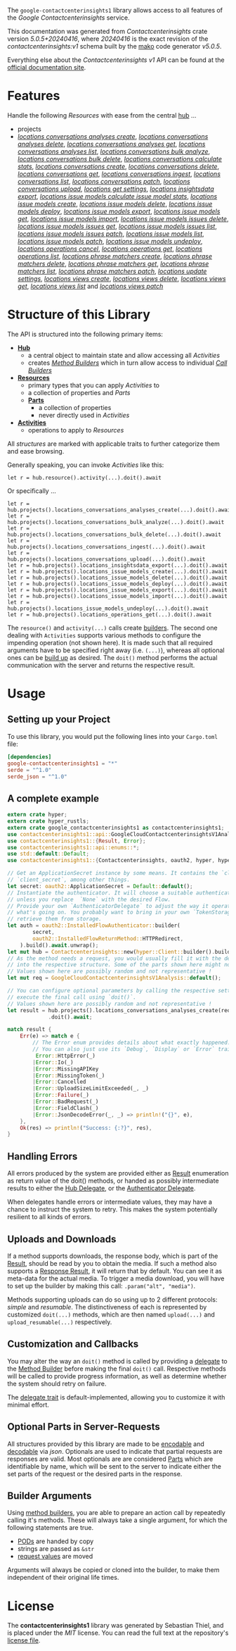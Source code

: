 <!---
DO NOT EDIT !
This file was generated automatically from 'src/generator/templates/api/README.md.mako'
DO NOT EDIT !
-->
The `google-contactcenterinsights1` library allows access to all features of the *Google Contactcenterinsights* service.

This documentation was generated from *Contactcenterinsights* crate version *5.0.5+20240416*, where *20240416* is the exact revision of the *contactcenterinsights:v1* schema built by the [mako](http://www.makotemplates.org/) code generator *v5.0.5*.

Everything else about the *Contactcenterinsights* *v1* API can be found at the
[official documentation site](https://cloud.google.com/contact-center/insights/docs).
# Features

Handle the following *Resources* with ease from the central [hub](https://docs.rs/google-contactcenterinsights1/5.0.5+20240416/google_contactcenterinsights1/Contactcenterinsights) ...

* projects
 * [*locations conversations analyses create*](https://docs.rs/google-contactcenterinsights1/5.0.5+20240416/google_contactcenterinsights1/api::ProjectLocationConversationAnalysisCreateCall), [*locations conversations analyses delete*](https://docs.rs/google-contactcenterinsights1/5.0.5+20240416/google_contactcenterinsights1/api::ProjectLocationConversationAnalysisDeleteCall), [*locations conversations analyses get*](https://docs.rs/google-contactcenterinsights1/5.0.5+20240416/google_contactcenterinsights1/api::ProjectLocationConversationAnalysisGetCall), [*locations conversations analyses list*](https://docs.rs/google-contactcenterinsights1/5.0.5+20240416/google_contactcenterinsights1/api::ProjectLocationConversationAnalysisListCall), [*locations conversations bulk analyze*](https://docs.rs/google-contactcenterinsights1/5.0.5+20240416/google_contactcenterinsights1/api::ProjectLocationConversationBulkAnalyzeCall), [*locations conversations bulk delete*](https://docs.rs/google-contactcenterinsights1/5.0.5+20240416/google_contactcenterinsights1/api::ProjectLocationConversationBulkDeleteCall), [*locations conversations calculate stats*](https://docs.rs/google-contactcenterinsights1/5.0.5+20240416/google_contactcenterinsights1/api::ProjectLocationConversationCalculateStatCall), [*locations conversations create*](https://docs.rs/google-contactcenterinsights1/5.0.5+20240416/google_contactcenterinsights1/api::ProjectLocationConversationCreateCall), [*locations conversations delete*](https://docs.rs/google-contactcenterinsights1/5.0.5+20240416/google_contactcenterinsights1/api::ProjectLocationConversationDeleteCall), [*locations conversations get*](https://docs.rs/google-contactcenterinsights1/5.0.5+20240416/google_contactcenterinsights1/api::ProjectLocationConversationGetCall), [*locations conversations ingest*](https://docs.rs/google-contactcenterinsights1/5.0.5+20240416/google_contactcenterinsights1/api::ProjectLocationConversationIngestCall), [*locations conversations list*](https://docs.rs/google-contactcenterinsights1/5.0.5+20240416/google_contactcenterinsights1/api::ProjectLocationConversationListCall), [*locations conversations patch*](https://docs.rs/google-contactcenterinsights1/5.0.5+20240416/google_contactcenterinsights1/api::ProjectLocationConversationPatchCall), [*locations conversations upload*](https://docs.rs/google-contactcenterinsights1/5.0.5+20240416/google_contactcenterinsights1/api::ProjectLocationConversationUploadCall), [*locations get settings*](https://docs.rs/google-contactcenterinsights1/5.0.5+20240416/google_contactcenterinsights1/api::ProjectLocationGetSettingCall), [*locations insightsdata export*](https://docs.rs/google-contactcenterinsights1/5.0.5+20240416/google_contactcenterinsights1/api::ProjectLocationInsightsdataExportCall), [*locations issue models calculate issue model stats*](https://docs.rs/google-contactcenterinsights1/5.0.5+20240416/google_contactcenterinsights1/api::ProjectLocationIssueModelCalculateIssueModelStatCall), [*locations issue models create*](https://docs.rs/google-contactcenterinsights1/5.0.5+20240416/google_contactcenterinsights1/api::ProjectLocationIssueModelCreateCall), [*locations issue models delete*](https://docs.rs/google-contactcenterinsights1/5.0.5+20240416/google_contactcenterinsights1/api::ProjectLocationIssueModelDeleteCall), [*locations issue models deploy*](https://docs.rs/google-contactcenterinsights1/5.0.5+20240416/google_contactcenterinsights1/api::ProjectLocationIssueModelDeployCall), [*locations issue models export*](https://docs.rs/google-contactcenterinsights1/5.0.5+20240416/google_contactcenterinsights1/api::ProjectLocationIssueModelExportCall), [*locations issue models get*](https://docs.rs/google-contactcenterinsights1/5.0.5+20240416/google_contactcenterinsights1/api::ProjectLocationIssueModelGetCall), [*locations issue models import*](https://docs.rs/google-contactcenterinsights1/5.0.5+20240416/google_contactcenterinsights1/api::ProjectLocationIssueModelImportCall), [*locations issue models issues delete*](https://docs.rs/google-contactcenterinsights1/5.0.5+20240416/google_contactcenterinsights1/api::ProjectLocationIssueModelIssueDeleteCall), [*locations issue models issues get*](https://docs.rs/google-contactcenterinsights1/5.0.5+20240416/google_contactcenterinsights1/api::ProjectLocationIssueModelIssueGetCall), [*locations issue models issues list*](https://docs.rs/google-contactcenterinsights1/5.0.5+20240416/google_contactcenterinsights1/api::ProjectLocationIssueModelIssueListCall), [*locations issue models issues patch*](https://docs.rs/google-contactcenterinsights1/5.0.5+20240416/google_contactcenterinsights1/api::ProjectLocationIssueModelIssuePatchCall), [*locations issue models list*](https://docs.rs/google-contactcenterinsights1/5.0.5+20240416/google_contactcenterinsights1/api::ProjectLocationIssueModelListCall), [*locations issue models patch*](https://docs.rs/google-contactcenterinsights1/5.0.5+20240416/google_contactcenterinsights1/api::ProjectLocationIssueModelPatchCall), [*locations issue models undeploy*](https://docs.rs/google-contactcenterinsights1/5.0.5+20240416/google_contactcenterinsights1/api::ProjectLocationIssueModelUndeployCall), [*locations operations cancel*](https://docs.rs/google-contactcenterinsights1/5.0.5+20240416/google_contactcenterinsights1/api::ProjectLocationOperationCancelCall), [*locations operations get*](https://docs.rs/google-contactcenterinsights1/5.0.5+20240416/google_contactcenterinsights1/api::ProjectLocationOperationGetCall), [*locations operations list*](https://docs.rs/google-contactcenterinsights1/5.0.5+20240416/google_contactcenterinsights1/api::ProjectLocationOperationListCall), [*locations phrase matchers create*](https://docs.rs/google-contactcenterinsights1/5.0.5+20240416/google_contactcenterinsights1/api::ProjectLocationPhraseMatcherCreateCall), [*locations phrase matchers delete*](https://docs.rs/google-contactcenterinsights1/5.0.5+20240416/google_contactcenterinsights1/api::ProjectLocationPhraseMatcherDeleteCall), [*locations phrase matchers get*](https://docs.rs/google-contactcenterinsights1/5.0.5+20240416/google_contactcenterinsights1/api::ProjectLocationPhraseMatcherGetCall), [*locations phrase matchers list*](https://docs.rs/google-contactcenterinsights1/5.0.5+20240416/google_contactcenterinsights1/api::ProjectLocationPhraseMatcherListCall), [*locations phrase matchers patch*](https://docs.rs/google-contactcenterinsights1/5.0.5+20240416/google_contactcenterinsights1/api::ProjectLocationPhraseMatcherPatchCall), [*locations update settings*](https://docs.rs/google-contactcenterinsights1/5.0.5+20240416/google_contactcenterinsights1/api::ProjectLocationUpdateSettingCall), [*locations views create*](https://docs.rs/google-contactcenterinsights1/5.0.5+20240416/google_contactcenterinsights1/api::ProjectLocationViewCreateCall), [*locations views delete*](https://docs.rs/google-contactcenterinsights1/5.0.5+20240416/google_contactcenterinsights1/api::ProjectLocationViewDeleteCall), [*locations views get*](https://docs.rs/google-contactcenterinsights1/5.0.5+20240416/google_contactcenterinsights1/api::ProjectLocationViewGetCall), [*locations views list*](https://docs.rs/google-contactcenterinsights1/5.0.5+20240416/google_contactcenterinsights1/api::ProjectLocationViewListCall) and [*locations views patch*](https://docs.rs/google-contactcenterinsights1/5.0.5+20240416/google_contactcenterinsights1/api::ProjectLocationViewPatchCall)




# Structure of this Library

The API is structured into the following primary items:

* **[Hub](https://docs.rs/google-contactcenterinsights1/5.0.5+20240416/google_contactcenterinsights1/Contactcenterinsights)**
    * a central object to maintain state and allow accessing all *Activities*
    * creates [*Method Builders*](https://docs.rs/google-contactcenterinsights1/5.0.5+20240416/google_contactcenterinsights1/client::MethodsBuilder) which in turn
      allow access to individual [*Call Builders*](https://docs.rs/google-contactcenterinsights1/5.0.5+20240416/google_contactcenterinsights1/client::CallBuilder)
* **[Resources](https://docs.rs/google-contactcenterinsights1/5.0.5+20240416/google_contactcenterinsights1/client::Resource)**
    * primary types that you can apply *Activities* to
    * a collection of properties and *Parts*
    * **[Parts](https://docs.rs/google-contactcenterinsights1/5.0.5+20240416/google_contactcenterinsights1/client::Part)**
        * a collection of properties
        * never directly used in *Activities*
* **[Activities](https://docs.rs/google-contactcenterinsights1/5.0.5+20240416/google_contactcenterinsights1/client::CallBuilder)**
    * operations to apply to *Resources*

All *structures* are marked with applicable traits to further categorize them and ease browsing.

Generally speaking, you can invoke *Activities* like this:

```Rust,ignore
let r = hub.resource().activity(...).doit().await
```

Or specifically ...

```ignore
let r = hub.projects().locations_conversations_analyses_create(...).doit().await
let r = hub.projects().locations_conversations_bulk_analyze(...).doit().await
let r = hub.projects().locations_conversations_bulk_delete(...).doit().await
let r = hub.projects().locations_conversations_ingest(...).doit().await
let r = hub.projects().locations_conversations_upload(...).doit().await
let r = hub.projects().locations_insightsdata_export(...).doit().await
let r = hub.projects().locations_issue_models_create(...).doit().await
let r = hub.projects().locations_issue_models_delete(...).doit().await
let r = hub.projects().locations_issue_models_deploy(...).doit().await
let r = hub.projects().locations_issue_models_export(...).doit().await
let r = hub.projects().locations_issue_models_import(...).doit().await
let r = hub.projects().locations_issue_models_undeploy(...).doit().await
let r = hub.projects().locations_operations_get(...).doit().await
```

The `resource()` and `activity(...)` calls create [builders][builder-pattern]. The second one dealing with `Activities`
supports various methods to configure the impending operation (not shown here). It is made such that all required arguments have to be
specified right away (i.e. `(...)`), whereas all optional ones can be [build up][builder-pattern] as desired.
The `doit()` method performs the actual communication with the server and returns the respective result.

# Usage

## Setting up your Project

To use this library, you would put the following lines into your `Cargo.toml` file:

```toml
[dependencies]
google-contactcenterinsights1 = "*"
serde = "^1.0"
serde_json = "^1.0"
```

## A complete example

```Rust
extern crate hyper;
extern crate hyper_rustls;
extern crate google_contactcenterinsights1 as contactcenterinsights1;
use contactcenterinsights1::api::GoogleCloudContactcenterinsightsV1Analysis;
use contactcenterinsights1::{Result, Error};
use contactcenterinsights1::api::enums::*;
use std::default::Default;
use contactcenterinsights1::{Contactcenterinsights, oauth2, hyper, hyper_rustls, chrono, FieldMask};

// Get an ApplicationSecret instance by some means. It contains the `client_id` and
// `client_secret`, among other things.
let secret: oauth2::ApplicationSecret = Default::default();
// Instantiate the authenticator. It will choose a suitable authentication flow for you,
// unless you replace  `None` with the desired Flow.
// Provide your own `AuthenticatorDelegate` to adjust the way it operates and get feedback about
// what's going on. You probably want to bring in your own `TokenStorage` to persist tokens and
// retrieve them from storage.
let auth = oauth2::InstalledFlowAuthenticator::builder(
        secret,
        oauth2::InstalledFlowReturnMethod::HTTPRedirect,
    ).build().await.unwrap();
let mut hub = Contactcenterinsights::new(hyper::Client::builder().build(hyper_rustls::HttpsConnectorBuilder::new().with_native_roots().unwrap().https_or_http().enable_http1().build()), auth);
// As the method needs a request, you would usually fill it with the desired information
// into the respective structure. Some of the parts shown here might not be applicable !
// Values shown here are possibly random and not representative !
let mut req = GoogleCloudContactcenterinsightsV1Analysis::default();

// You can configure optional parameters by calling the respective setters at will, and
// execute the final call using `doit()`.
// Values shown here are possibly random and not representative !
let result = hub.projects().locations_conversations_analyses_create(req, "parent")
             .doit().await;

match result {
    Err(e) => match e {
        // The Error enum provides details about what exactly happened.
        // You can also just use its `Debug`, `Display` or `Error` traits
         Error::HttpError(_)
        |Error::Io(_)
        |Error::MissingAPIKey
        |Error::MissingToken(_)
        |Error::Cancelled
        |Error::UploadSizeLimitExceeded(_, _)
        |Error::Failure(_)
        |Error::BadRequest(_)
        |Error::FieldClash(_)
        |Error::JsonDecodeError(_, _) => println!("{}", e),
    },
    Ok(res) => println!("Success: {:?}", res),
}

```
## Handling Errors

All errors produced by the system are provided either as [Result](https://docs.rs/google-contactcenterinsights1/5.0.5+20240416/google_contactcenterinsights1/client::Result) enumeration as return value of
the doit() methods, or handed as possibly intermediate results to either the
[Hub Delegate](https://docs.rs/google-contactcenterinsights1/5.0.5+20240416/google_contactcenterinsights1/client::Delegate), or the [Authenticator Delegate](https://docs.rs/yup-oauth2/*/yup_oauth2/trait.AuthenticatorDelegate.html).

When delegates handle errors or intermediate values, they may have a chance to instruct the system to retry. This
makes the system potentially resilient to all kinds of errors.

## Uploads and Downloads
If a method supports downloads, the response body, which is part of the [Result](https://docs.rs/google-contactcenterinsights1/5.0.5+20240416/google_contactcenterinsights1/client::Result), should be
read by you to obtain the media.
If such a method also supports a [Response Result](https://docs.rs/google-contactcenterinsights1/5.0.5+20240416/google_contactcenterinsights1/client::ResponseResult), it will return that by default.
You can see it as meta-data for the actual media. To trigger a media download, you will have to set up the builder by making
this call: `.param("alt", "media")`.

Methods supporting uploads can do so using up to 2 different protocols:
*simple* and *resumable*. The distinctiveness of each is represented by customized
`doit(...)` methods, which are then named `upload(...)` and `upload_resumable(...)` respectively.

## Customization and Callbacks

You may alter the way an `doit()` method is called by providing a [delegate](https://docs.rs/google-contactcenterinsights1/5.0.5+20240416/google_contactcenterinsights1/client::Delegate) to the
[Method Builder](https://docs.rs/google-contactcenterinsights1/5.0.5+20240416/google_contactcenterinsights1/client::CallBuilder) before making the final `doit()` call.
Respective methods will be called to provide progress information, as well as determine whether the system should
retry on failure.

The [delegate trait](https://docs.rs/google-contactcenterinsights1/5.0.5+20240416/google_contactcenterinsights1/client::Delegate) is default-implemented, allowing you to customize it with minimal effort.

## Optional Parts in Server-Requests

All structures provided by this library are made to be [encodable](https://docs.rs/google-contactcenterinsights1/5.0.5+20240416/google_contactcenterinsights1/client::RequestValue) and
[decodable](https://docs.rs/google-contactcenterinsights1/5.0.5+20240416/google_contactcenterinsights1/client::ResponseResult) via *json*. Optionals are used to indicate that partial requests are responses
are valid.
Most optionals are are considered [Parts](https://docs.rs/google-contactcenterinsights1/5.0.5+20240416/google_contactcenterinsights1/client::Part) which are identifiable by name, which will be sent to
the server to indicate either the set parts of the request or the desired parts in the response.

## Builder Arguments

Using [method builders](https://docs.rs/google-contactcenterinsights1/5.0.5+20240416/google_contactcenterinsights1/client::CallBuilder), you are able to prepare an action call by repeatedly calling it's methods.
These will always take a single argument, for which the following statements are true.

* [PODs][wiki-pod] are handed by copy
* strings are passed as `&str`
* [request values](https://docs.rs/google-contactcenterinsights1/5.0.5+20240416/google_contactcenterinsights1/client::RequestValue) are moved

Arguments will always be copied or cloned into the builder, to make them independent of their original life times.

[wiki-pod]: http://en.wikipedia.org/wiki/Plain_old_data_structure
[builder-pattern]: http://en.wikipedia.org/wiki/Builder_pattern
[google-go-api]: https://github.com/google/google-api-go-client

# License
The **contactcenterinsights1** library was generated by Sebastian Thiel, and is placed
under the *MIT* license.
You can read the full text at the repository's [license file][repo-license].

[repo-license]: https://github.com/Byron/google-apis-rsblob/main/LICENSE.md

